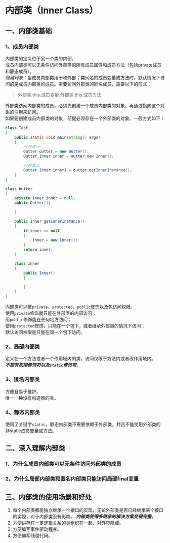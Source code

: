 # 内部类（Inner Class）

## 一、内部类基础

### 1、成员内部类

内部类的定义位于另一个类的内部。  
成员内部类可以无条件访问外部类的所有成员属性和成员方法（包括private成员和静态成员）。  
_隐藏现象_：当成员内部类用于和外部；类同名的成员变量或方法时，默认情况下访问的是成员内部类的成员。需要访问外部类的同名成员，需要以下的形式：  

> 外部类.this.成员变量
> 外部类.this.成员方法

外部类访问内部类的成员，必须先创建一个成员内部类的对象，再通过指向这个对象的引用来访问。  
如果要创建成员内部类的对象，前提必须存在一个外部类的对象。一般方式如下：  

```java {.line-numbers}
class Test
{
    public static void main(String[] args)
    {
        //方式一
        Outter outter = new Outter();
        Outter.Inner inner = outter.new Inner();

        //方式二
        Outter.Inner inner1 = outter.getInnerInstance();
    }
}

class Outter
{
    private Inner inner = null;
    public Outter(){

    }

    public Inner getInnerInstance()
    {
        if(inner == null)
        {
            inner = new Inner();
        }
        return inner;
    }

    class Inner
    {
        public Inner()
        {

        }
    }
}
```

内部类可以被`private`、`protected`、`public`修饰以及包访问权限。  
使用`private`修饰就只能在外部类的内部访问；  
用`public`修饰能在任何地方访问；  
使用`protected`修饰，只能在一个包下，或者继承外部类的情况下访问；  
默认访问权限是只能在同一个包下访问。  

### 2、局部内部类

定义在一个方法或者一个作用域内的类，访问仅限于方法内或者改作用域内。  
___不能有权限修饰符以及`static`修饰符___。  

### 3、匿名内部类

方便且易于维护。  
唯一一种没有构造器的类。  

### 4、静态内部类

使用了关键字`static`。静态内部类不需要依赖于外部类，并且不能使用外部类的非static成员变量或方法。  

## 二、深入理解内部类

### 1、为什么成员内部类可以无条件访问外部类的成员

### 2、为什么局部内部类和匿名内部类只能访问局部final变量

## 三、内部类的使用场景和好处

1. 每个内部类都能独立继承一个接口的实现，无论外部类是否已经继承某个接口的实现，对于内部类没有影响。 ___内部类使得多继承的解决方案变得完整。___
2. 方便讲存在一定逻辑关系的类组织在一起，对外界隐藏。
3. 方便编写事件驱动程序。
4. 方便编写线程代码。
